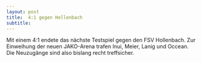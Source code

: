 ```yaml
---
layout: post
title:  4:1 gegen Hollenbach
subtitle:  
---
```


Mit einem 4:1 endete das nächste Testspiel gegen den FSV Hollenbach. Zur Einweihung der neuen JAKO-Arena trafen Inui, Meier, Lanig und Occean. Die Neuzugänge sind also bislang recht treffsicher.


